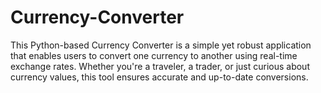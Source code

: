 # Currency-Converter
This Python-based Currency Converter is a simple yet robust application that enables users to convert one currency to another using real-time exchange rates. Whether you're a traveler, a trader, or just curious about currency values, this tool ensures accurate and up-to-date conversions.
